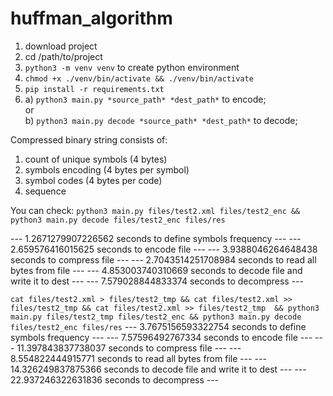 # huffman_algorithm


1. download project
2. cd /path/to/project
3. `python3 -m venv venv` to create python environment
4. `chmod +x ./venv/bin/activate && ./venv/bin/activate`
5. `pip install -r requirements.txt`
6.                   
   a) `python3 main.py *source_path* *dest_path*` to encode;   
   or   
   b) `python3 main.py decode *source_path* *dest_path*` to decode;


Compressed binary string consists of:
1. count of unique symbols (4 bytes)
2. symbols encoding (4 bytes per symbol)
3. symbol codes (4 bytes per code)
4. sequence 


You can check:
`python3 main.py files/test2.xml files/test2_enc && python3 main.py decode files/test2_enc files/res`

--- 1.2671279907226562 seconds to define symbols frequency ---
--- 2.659576416015625 seconds to encode file ---
--- 3.9388046264648438 seconds to compress file ---
--- 2.7043514251708984 seconds to read all bytes from file ---
--- 4.853003740310669 seconds to decode file and write it to dest ---
--- 7.579028844833374 seconds to decompress ---

`cat files/test2.xml > files/test2_tmp && cat files/test2.xml >> files/test2_tmp && cat files/test2.xml >> files/test2_tmp  &&
python3 main.py files/test2_tmp files/test2_enc && python3 main.py decode files/test2_enc files/res`
--- 3.7675156593322754 seconds to define symbols frequency ---
--- 7.57596492767334 seconds to encode file ---
--- 11.397843837738037 seconds to compress file ---
--- 8.554822444915771 seconds to read all bytes from file ---
--- 14.326249837875366 seconds to decode file and write it to dest ---
--- 22.937246322631836 seconds to decompress ---

 

